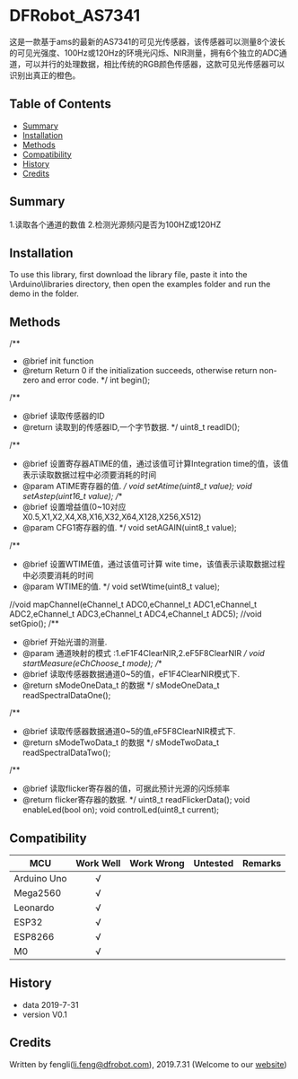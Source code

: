 # DFRobot_AS7341

这是一款基于ams的最新的AS7341的可见光传感器，该传感器可以测量8个波长的可见光强度、100Hz或120Hz的环境光闪烁、NIR测量，拥有6个独立的ADC通道，可以并行的处理数据，相比传统的RGB颜色传感器，这款可见光传感器可以识别出真正的橙色。 

## Table of Contents

* [Summary](#summary)
* [Installation](#installation)
* [Methods](#methods)
* [Compatibility](#compatibility)
* [History](#history)
* [Credits](#credits)

## Summary
1.读取各个通道的数值
2.检测光源频闪是否为100HZ或120HZ


## Installation

To use this library, first download the library file, paste it into the \Arduino\libraries directory, then open the examples folder and run the demo in the folder.

## Methods
/**
   * @brief init function
   * @return Return 0 if the initialization succeeds, otherwise return non-zero and error code.
   */
  int begin();

  /**
   * @brief 读取传感器的ID
   * @return 读取到的传感器ID,一个字节数据.
   */
  uint8_t readID();
  
  /**
   * @brief 设置寄存器ATIME的值，通过该值可计算Integration time的值，该值表示读取数据过程中必须要消耗的时间
   * @param ATIME寄存器的值.
   */
  void setAtime(uint8_t value);
  void setAstep(uint16_t value);
  /**
   * @brief 设置增益值(0~10对应 X0.5,X1,X2,X4,X8,X16,X32,X64,X128,X256,X512)
   * @param CFG1寄存器的值.
   */
  void setAGAIN(uint8_t value);

  /**
   * @brief 设置WTIME值，通过该值可计算 wite time，该值表示读取数据过程中必须要消耗的时间
   * @param WTIME的值.
   */
  void setWtime(uint8_t value);
  

  //void mapChannel(eChannel_t ADC0,eChannel_t ADC1,eChannel_t ADC2,eChannel_t ADC3,eChannel_t ADC4,eChannel_t ADC5);
  //void setGpio();
  /**
   * @brief 开始光谱的测量.
   * @param 通道映射的模式 :1.eF1F4ClearNIR,2.eF5F8ClearNIR
   */
  void startMeasure(eChChoose_t mode);
  /**
   * @brief 读取传感器数据通道0~5的值，eF1F4ClearNIR模式下.
   * @return sModeOneData_t 的数据
   */
  sModeOneData_t readSpectralDataOne();
  
  /**
   * @brief 读取传感器数据通道0~5的值,eF5F8ClearNIR模式下.
   * @return sModeTwoData_t 的数据
   */
  sModeTwoData_t readSpectralDataTwo();
  
  /**
   * @brief 读取flicker寄存器的值，可据此预计光源的闪烁频率
   * @return flicker寄存器的数据.
   */
  uint8_t readFlickerData();
  void enableLed(bool on);
  void controlLed(uint8_t current);

## Compatibility

MCU                | Work Well    | Work Wrong   | Untested    | Remarks
------------------ | :----------: | :----------: | :---------: | -----
Arduino Uno        |      √       |              |             | 
Mega2560        |      √       |              |             | 
Leonardo        |      √       |              |             | 
ESP32        |      √       |              |             | 
ESP8266        |      √       |              |             | 
M0        |      √       |              |             | 


## History

- data 2019-7-31
- version V0.1


## Credits

Written by fengli(li.feng@dfrobot.com), 2019.7.31 (Welcome to our [website](https://www.dfrobot.com/))





